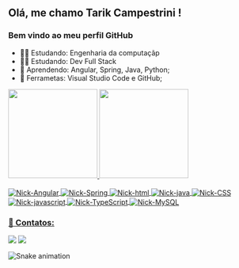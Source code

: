 ## Olá, me chamo Tarik Campestrini ! 
### Bem vindo ao meu perfil GitHub



- 👨‍🎓 Estudando:  Engenharia da computaçãp
- 👨‍🎓 Estudando:  Dev Full Stack 
- 🌱 Aprendendo: Angular, Spring, Java, Python;
- 🎒 Ferrametas: Visual Studio Code e GitHub;

<div>
<a href="https://github.com/Tarik-Campestrini">
<img height="180em" src="https://github-readme-stats.vercel.app/api/top-langs/?username=Tarik-campestrini&layout=compact&langs_count=7&theme=dracula"/>
<img height="180em" src="https://github-readme-stats.vercel.app/api?username=Tarik-campestrini&show_icons=true&theme=dracula&include_all_commits=true&count_private=true"/>
</div>
  
<div style="display: inline_block"><br>
  <img align="center" alt="Nick-Angular" src="https://img.shields.io/badge/Angular-DD0031?style=for-the-badge&logo=angular&logoColor=white">
  <img align="center" alt="Nick-Spring" src="https://img.shields.io/badge/Spring-6DB33F?style=for-the-badge&logo=spring&logoColor=white">
  <img align="center" alt="Nick-html" src="https://img.shields.io/badge/HTML5-E34F26?style=for-the-badge&logo=html5&logoColor=white">
  <img align="center" alt="Nick-java"  src="https://img.shields.io/badge/Java-ED8B00?style=for-the-badge&logo=java&logoColor=white">
  <img align="center" alt="Nick-CSS" src="https://img.shields.io/badge/CSS3-1572B6?style=for-the-badge&logo=css3&logoColor=white">
  <img align="center" alt="Nick-javascript" src="https://img.shields.io/badge/JavaScript-323330?style=for-the-badge&logo=javascript&logoColor=F7DF1E">
  <img align="center" alt="Nick-TypeScript" src="https://img.shields.io/badge/TypeScript-007ACC?style=for-the-badge&logo=typescript&logoColor=white">
  <img align="center" alt="Nick-MySQL" src="https://img.shields.io/badge/MySQL-00000F?style=for-the-badge&logo=mysql&logoColor=white">
</div>  
  
   <h3>📲 Contatos:</h3>
<div> 
  <a href = "mailto:tarikrc@hotmail.com"><img src="https://img.shields.io/badge/Microsoft_Outlook-0078D4?style=for-the-badge&logo=microsoft-outlook&logoColor=white" target="_blank"></a>
  <a href="https://www.linkedin.com/in/tarik-campestrini-996768175" target="_blank"><img src="https://img.shields.io/badge/-LinkedIn-%230077B5?style=for-the-badge&logo=linkedin&logoColor=white" target="_blank"></a> 
  
  ![Snake animation](https://github.com/Tarik-Campestrini/Tarik-Campestrini/blob/output/github-contribution-grid-snake.svg)
</div>
